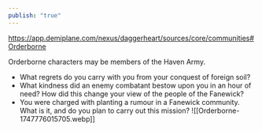 ```yaml
---
publish: "true"
---
```

https://app.demiplane.com/nexus/daggerheart/sources/core/communities#Orderborne

Orderborne characters may be members of the Haven Army.
* What regrets do you carry with you from your conquest of foreign soil?
* What kindness did an enemy combatant bestow upon you in an hour of need? How did this change your view of the people of the Fanewick?
* You were charged with planting a rumour in a Fanewick community. What is it, and do you plan to carry out this mission?
![[Orderborne-1747776015705.webp]]